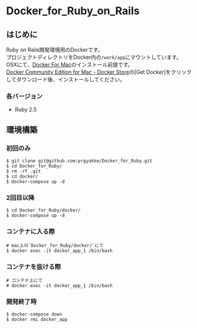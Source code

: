 # Docker_for_Ruby_on_Rails
## はじめに
Ruby on Rails開発環境用のDockerです。  
プロジェクトディレクトリをDocker内の`/work/app`にマウントしています。  
OSXにて、[Docker For Mac](https://www.docker.com/docker-mac)のインストール前提です。  
[Docker Community Edition for Mac - Docker Store](https://store.docker.com/editions/community/docker-ce-desktop-mac)の[Get Docker]をクリックしてダウンロード後、インストールしてください。  

### 各バージョン
- Ruby 2.5

## 環境構築
### 初回のみ
```
$ git clone git@github.com:prgyukke/Docker_for_Ruby.git
$ cd Docker_for_Ruby/
$ rm -rf .git
$ cd docker/
$ docker-compose up -d
```

### 2回目以降
```
$ cd Docker_for_Ruby/docker/
$ docker-compose up -d
```

### コンテナに入る際
```
# mac上の`Docker_for_Ruby/docker/`にて
$ docker exec -it docker_app_1 /bin/bash
```

### コンテナを抜ける際
```
# コンテナ上にて
# docker exec -it docker_app_1 /bin/bash
```

### 開発終了時
```
$ docker-compose down
$ docker rmi docker_app
```
